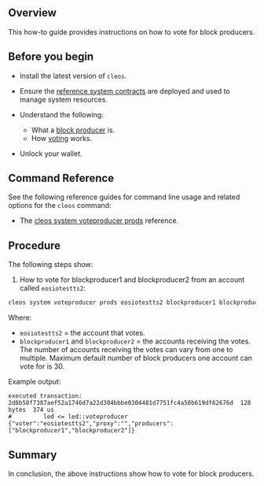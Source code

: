 ## Overview

This how-to guide provides instructions on how to vote for block producers.

## Before you begin

* Install the latest version of `cleos`.

* Ensure the [reference system contracts](https://developers.eos.io/manuals/eosio.contracts/v1.9/build-and-deploy) are deployed and used to manage system resources.

* Understand the following:
  * What a [block producer](https://developers.eos.io/welcome/v2.1/protocol-guides/consensus_protocol/#11-block-producers) is.
  * How [voting](https://developers.eos.io/manuals/eosio.contracts/v1.9/key-concepts/vote) works.

* Unlock your wallet.

## Command Reference

See the following reference guides for command line usage and related options for the `cleos` command:

* The [cleos system voteproducer prods](https://developers.eos.io/manuals/eos/v2.1/cleos/command-reference/system/system-voteproducer-prods) reference.

## Procedure

The following steps show:

1. How to vote for blockproducer1 and blockproducer2 from an account called `eosiotestts2`:

```sh
cleos system voteproducer prods eosiotestts2 blockproducer1 blockproducer2
```

Where:

* `eosiotestts2` = the account that votes.
* `blockproducer1` and `blockproducer2` = the accounts receiving the votes. The number of accounts receiving the votes can vary from one to multiple. Maximum default number of block producers one account can vote for is 30.

Example output:

```console
executed transaction: 2d8b58f7387aef52a1746d7a22d304bbbe0304481d7751fc4a50b619df62676d  128 bytes  374 us
#         led <= led::voteproducer          {"voter":"eosiotestts2","proxy":"","producers":["blockproducer1","blockproducer2"]}
```

## Summary

In conclusion, the above instructions show how to vote for block producers.
